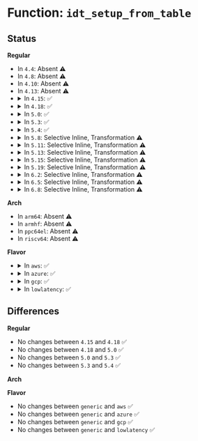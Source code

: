 # Function: <code>idt_setup_from_table</code>

## Status
<b>Regular</b>
<ul>
<li>
In <code>4.4</code>: Absent ⚠️
</li>
<li>
In <code>4.8</code>: Absent ⚠️
</li>
<li>
In <code>4.10</code>: Absent ⚠️
</li>
<li>
In <code>4.13</code>: Absent ⚠️
</li>
<li>
<details>
<summary>In <code>4.15</code>: ✅</summary>

```c
void idt_setup_from_table(gate_desc *idt, const struct idt_data *t, int size, bool sys);
```

**Collision:** Unique Static

**Inline:** No

**Transformation:** False

**Instances:**

```
In arch/x86/kernel/idt.c (ffffffff8102df40)
Location: arch/x86/kernel/idt.c:219
Inline: False
Direct callers:
  - arch/x86/kernel/idt.c:idt_setup_apic_and_irq_gates
  - arch/x86/kernel/idt.c:idt_setup_debugidt_traps
  - arch/x86/kernel/idt.c:idt_setup_ist_traps
  - arch/x86/kernel/idt.c:idt_setup_early_pf
  - arch/x86/kernel/idt.c:idt_setup_traps
  - arch/x86/kernel/idt.c:idt_setup_early_traps
```
**Symbols:**

```
ffffffff8102df40-ffffffff8102dffa: idt_setup_from_table (STB_LOCAL)
```
</details>
</li>
<li>
<details>
<summary>In <code>4.18</code>: ✅</summary>

```c
void idt_setup_from_table(gate_desc *idt, const struct idt_data *t, int size, bool sys);
```

**Collision:** Unique Static

**Inline:** No

**Transformation:** False

**Instances:**

```
In arch/x86/kernel/idt.c (ffffffff8102efc0)
Location: arch/x86/kernel/idt.c:220
Inline: False
Direct callers:
  - arch/x86/kernel/idt.c:idt_setup_apic_and_irq_gates
  - arch/x86/kernel/idt.c:idt_setup_debugidt_traps
  - arch/x86/kernel/idt.c:idt_setup_ist_traps
  - arch/x86/kernel/idt.c:idt_setup_early_pf
  - arch/x86/kernel/idt.c:idt_setup_traps
  - arch/x86/kernel/idt.c:idt_setup_early_traps
```
**Symbols:**

```
ffffffff8102efc0-ffffffff8102f07a: idt_setup_from_table (STB_LOCAL)
```
</details>
</li>
<li>
<details>
<summary>In <code>5.0</code>: ✅</summary>

```c
void idt_setup_from_table(gate_desc *idt, const struct idt_data *t, int size, bool sys);
```

**Collision:** Unique Static

**Inline:** No

**Transformation:** False

**Instances:**

```
In arch/x86/kernel/idt.c (ffffffff81030250)
Location: arch/x86/kernel/idt.c:220
Inline: False
Direct callers:
  - arch/x86/kernel/idt.c:idt_setup_apic_and_irq_gates
  - arch/x86/kernel/idt.c:idt_setup_debugidt_traps
  - arch/x86/kernel/idt.c:idt_setup_ist_traps
  - arch/x86/kernel/idt.c:idt_setup_early_pf
  - arch/x86/kernel/idt.c:idt_setup_traps
  - arch/x86/kernel/idt.c:idt_setup_early_traps
```
**Symbols:**

```
ffffffff81030250-ffffffff8103030a: idt_setup_from_table (STB_LOCAL)
```
</details>
</li>
<li>
<details>
<summary>In <code>5.3</code>: ✅</summary>

```c
void idt_setup_from_table(gate_desc *idt, const struct idt_data *t, int size, bool sys);
```

**Collision:** Unique Static

**Inline:** No

**Transformation:** False

**Instances:**

```
In arch/x86/kernel/idt.c (ffffffff81032020)
Location: arch/x86/kernel/idt.c:218
Inline: False
Direct callers:
  - arch/x86/kernel/idt.c:idt_setup_apic_and_irq_gates
  - arch/x86/kernel/idt.c:idt_setup_debugidt_traps
  - arch/x86/kernel/idt.c:idt_setup_ist_traps
  - arch/x86/kernel/idt.c:idt_setup_early_pf
  - arch/x86/kernel/idt.c:idt_setup_traps
  - arch/x86/kernel/idt.c:idt_setup_early_traps
```
**Symbols:**

```
ffffffff81032020-ffffffff810320e9: idt_setup_from_table (STB_LOCAL)
```
</details>
</li>
<li>
<details>
<summary>In <code>5.4</code>: ✅</summary>

```c
void idt_setup_from_table(gate_desc *idt, const struct idt_data *t, int size, bool sys);
```

**Collision:** Unique Static

**Inline:** No

**Transformation:** False

**Instances:**

```
In arch/x86/kernel/idt.c (ffffffff810328e0)
Location: arch/x86/kernel/idt.c:218
Inline: False
Direct callers:
  - arch/x86/kernel/idt.c:idt_setup_apic_and_irq_gates
  - arch/x86/kernel/idt.c:idt_setup_debugidt_traps
  - arch/x86/kernel/idt.c:idt_setup_ist_traps
  - arch/x86/kernel/idt.c:idt_setup_early_pf
  - arch/x86/kernel/idt.c:idt_setup_traps
  - arch/x86/kernel/idt.c:idt_setup_early_traps
```
**Symbols:**

```
ffffffff810328e0-ffffffff810329a9: idt_setup_from_table (STB_LOCAL)
```
</details>
</li>
<li>
<details>
<summary>In <code>5.8</code>: Selective Inline, Transformation ⚠️</summary>

**Collision:** Unique Static

**Inline:** Selective

**Transformation:** True

**Instances:**

```
In arch/x86/kernel/idt.c (ffffffff82ccee8c)
Location: arch/x86/kernel/idt.c:196
Inline: True
Direct callers:
  - arch/x86/kernel/idt.c:idt_setup_apic_and_irq_gates
  - arch/x86/kernel/idt.c:idt_setup_ist_traps
  - arch/x86/kernel/idt.c:idt_setup_early_pf
  - arch/x86/kernel/idt.c:idt_setup_traps
  - arch/x86/kernel/idt.c:idt_setup_early_traps
  - arch/x86/kernel/idt.c:set_intr_gate
```
**Symbols:**

```
ffffffff82ccee8c-ffffffff82ccef40: idt_setup_from_table.constprop.0 (STB_LOCAL)
```
</details>
</li>
<li>
<details>
<summary>In <code>5.11</code>: Selective Inline, Transformation ⚠️</summary>

**Collision:** Unique Static

**Inline:** Selective

**Transformation:** True

**Instances:**

```
In arch/x86/kernel/idt.c (ffffffff82fbad52)
Location: arch/x86/kernel/idt.c:172
Inline: True
Direct callers:
  - arch/x86/kernel/idt.c:idt_setup_apic_and_irq_gates
  - arch/x86/kernel/idt.c:idt_setup_ist_traps
  - arch/x86/kernel/idt.c:idt_setup_early_pf
  - arch/x86/kernel/idt.c:idt_setup_traps
  - arch/x86/kernel/idt.c:idt_setup_early_traps
  - arch/x86/kernel/idt.c:set_intr_gate
```
**Symbols:**

```
ffffffff82fbad52-ffffffff82fbae06: idt_setup_from_table.constprop.0 (STB_LOCAL)
```
</details>
</li>
<li>
<details>
<summary>In <code>5.13</code>: Selective Inline, Transformation ⚠️</summary>

**Collision:** Unique Static

**Inline:** Selective

**Transformation:** True

**Instances:**

```
In arch/x86/kernel/idt.c (ffffffff831c55ec)
Location: arch/x86/kernel/idt.c:172
Inline: True
Direct callers:
  - arch/x86/kernel/idt.c:idt_setup_apic_and_irq_gates
  - arch/x86/kernel/idt.c:idt_setup_ist_traps
  - arch/x86/kernel/idt.c:idt_setup_early_pf
  - arch/x86/kernel/idt.c:idt_setup_traps
  - arch/x86/kernel/idt.c:idt_setup_early_traps
  - arch/x86/kernel/idt.c:set_intr_gate
```
**Symbols:**

```
ffffffff831c55ec-ffffffff831c56a0: idt_setup_from_table.constprop.0 (STB_LOCAL)
```
</details>
</li>
<li>
<details>
<summary>In <code>5.15</code>: Selective Inline, Transformation ⚠️</summary>

**Collision:** Unique Static

**Inline:** Selective

**Transformation:** True

**Instances:**

```
In arch/x86/kernel/idt.c (ffffffff832a6349)
Location: arch/x86/kernel/idt.c:180
Inline: True
Direct callers:
  - arch/x86/kernel/idt.c:idt_setup_apic_and_irq_gates
  - arch/x86/kernel/idt.c:idt_setup_early_pf
  - arch/x86/kernel/idt.c:idt_setup_traps
  - arch/x86/kernel/idt.c:idt_setup_early_traps
  - arch/x86/kernel/idt.c:set_intr_gate
```
**Symbols:**

```
ffffffff832a6349-ffffffff832a63fd: idt_setup_from_table.constprop.0 (STB_LOCAL)
```
</details>
</li>
<li>
<details>
<summary>In <code>5.19</code>: Selective Inline, Transformation ⚠️</summary>

**Collision:** Unique Static

**Inline:** Selective

**Transformation:** True

**Instances:**

```
In arch/x86/kernel/idt.c (ffffffff83455504)
Location: arch/x86/kernel/idt.c:188
Inline: True
Direct callers:
  - arch/x86/kernel/idt.c:idt_setup_apic_and_irq_gates
  - arch/x86/kernel/idt.c:idt_setup_early_pf
  - arch/x86/kernel/idt.c:idt_setup_traps
  - arch/x86/kernel/idt.c:idt_setup_early_traps
  - arch/x86/kernel/idt.c:set_intr_gate
```
**Symbols:**

```
ffffffff83455504-ffffffff834555cf: idt_setup_from_table.constprop.0 (STB_LOCAL)
```
</details>
</li>
<li>
<details>
<summary>In <code>6.2</code>: Selective Inline, Transformation ⚠️</summary>

**Collision:** Unique Static

**Inline:** Selective

**Transformation:** True

**Instances:**

```
In arch/x86/kernel/idt.c (ffffffff83e73370)
Location: arch/x86/kernel/idt.c:188
Inline: True
Direct callers:
  - arch/x86/kernel/idt.c:idt_setup_apic_and_irq_gates
  - arch/x86/kernel/idt.c:idt_setup_early_pf
  - arch/x86/kernel/idt.c:idt_setup_traps
  - arch/x86/kernel/idt.c:idt_setup_early_traps
  - arch/x86/kernel/idt.c:set_intr_gate
```
**Symbols:**

```
ffffffff83e73370-ffffffff83e73445: idt_setup_from_table.constprop.0 (STB_LOCAL)
```
</details>
</li>
<li>
<details>
<summary>In <code>6.5</code>: Selective Inline, Transformation ⚠️</summary>

**Collision:** Unique Static

**Inline:** Selective

**Transformation:** True

**Instances:**

```
In arch/x86/kernel/idt.c (ffffffff83694e30)
Location: arch/x86/kernel/idt.c:188
Inline: True
Direct callers:
  - arch/x86/kernel/idt.c:idt_setup_apic_and_irq_gates
  - arch/x86/kernel/idt.c:idt_setup_early_pf
  - arch/x86/kernel/idt.c:idt_setup_traps
  - arch/x86/kernel/idt.c:idt_setup_early_traps
  - arch/x86/kernel/idt.c:set_intr_gate
```
**Symbols:**

```
ffffffff83694e30-ffffffff83694f05: idt_setup_from_table.constprop.0 (STB_LOCAL)
```
</details>
</li>
<li>
<details>
<summary>In <code>6.8</code>: Selective Inline, Transformation ⚠️</summary>

**Collision:** Unique Static

**Inline:** Selective

**Transformation:** True

**Instances:**

```
In arch/x86/kernel/idt.c (ffffffff838c4d20)
Location: arch/x86/kernel/idt.c:191
Inline: True
Direct callers:
  - arch/x86/kernel/idt.c:idt_setup_apic_and_irq_gates
  - arch/x86/kernel/idt.c:idt_setup_early_pf
  - arch/x86/kernel/idt.c:idt_setup_traps
  - arch/x86/kernel/idt.c:idt_setup_traps
  - arch/x86/kernel/idt.c:idt_setup_early_traps
  - arch/x86/kernel/idt.c:set_intr_gate
```
**Symbols:**

```
ffffffff838c4d20-ffffffff838c4df5: idt_setup_from_table.constprop.0 (STB_LOCAL)
```
</details>
</li>
</ul>
<b>Arch</b>
<ul>
<li>
In <code>arm64</code>: Absent ⚠️
</li>
<li>
In <code>armhf</code>: Absent ⚠️
</li>
<li>
In <code>ppc64el</code>: Absent ⚠️
</li>
<li>
In <code>riscv64</code>: Absent ⚠️
</li>
</ul>
<b>Flavor</b>
<ul>
<li>
<details>
<summary>In <code>aws</code>: ✅</summary>

```c
void idt_setup_from_table(gate_desc *idt, const struct idt_data *t, int size, bool sys);
```

**Collision:** Unique Static

**Inline:** No

**Transformation:** False

**Instances:**

```
In arch/x86/kernel/idt.c (ffffffff81032a40)
Location: arch/x86/kernel/idt.c:218
Inline: False
Direct callers:
  - arch/x86/kernel/idt.c:idt_setup_apic_and_irq_gates
  - arch/x86/kernel/idt.c:idt_setup_debugidt_traps
  - arch/x86/kernel/idt.c:idt_setup_ist_traps
  - arch/x86/kernel/idt.c:idt_setup_early_pf
  - arch/x86/kernel/idt.c:idt_setup_traps
  - arch/x86/kernel/idt.c:idt_setup_early_traps
```
**Symbols:**

```
ffffffff81032a40-ffffffff81032b09: idt_setup_from_table (STB_LOCAL)
```
</details>
</li>
<li>
<details>
<summary>In <code>azure</code>: ✅</summary>

```c
void idt_setup_from_table(gate_desc *idt, const struct idt_data *t, int size, bool sys);
```

**Collision:** Unique Static

**Inline:** No

**Transformation:** False

**Instances:**

```
In arch/x86/kernel/idt.c (ffffffff810223a0)
Location: arch/x86/kernel/idt.c:218
Inline: False
Direct callers:
  - arch/x86/kernel/idt.c:idt_setup_apic_and_irq_gates
  - arch/x86/kernel/idt.c:idt_setup_debugidt_traps
  - arch/x86/kernel/idt.c:idt_setup_ist_traps
  - arch/x86/kernel/idt.c:idt_setup_early_pf
  - arch/x86/kernel/idt.c:idt_setup_traps
  - arch/x86/kernel/idt.c:idt_setup_early_traps
```
**Symbols:**

```
ffffffff810223a0-ffffffff81022456: idt_setup_from_table (STB_LOCAL)
```
</details>
</li>
<li>
<details>
<summary>In <code>gcp</code>: ✅</summary>

```c
void idt_setup_from_table(gate_desc *idt, const struct idt_data *t, int size, bool sys);
```

**Collision:** Unique Static

**Inline:** No

**Transformation:** False

**Instances:**

```
In arch/x86/kernel/idt.c (ffffffff810328a0)
Location: arch/x86/kernel/idt.c:218
Inline: False
Direct callers:
  - arch/x86/kernel/idt.c:idt_setup_apic_and_irq_gates
  - arch/x86/kernel/idt.c:idt_setup_debugidt_traps
  - arch/x86/kernel/idt.c:idt_setup_ist_traps
  - arch/x86/kernel/idt.c:idt_setup_early_pf
  - arch/x86/kernel/idt.c:idt_setup_traps
  - arch/x86/kernel/idt.c:idt_setup_early_traps
```
**Symbols:**

```
ffffffff810328a0-ffffffff81032969: idt_setup_from_table (STB_LOCAL)
```
</details>
</li>
<li>
<details>
<summary>In <code>lowlatency</code>: ✅</summary>

```c
void idt_setup_from_table(gate_desc *idt, const struct idt_data *t, int size, bool sys);
```

**Collision:** Unique Static

**Inline:** No

**Transformation:** False

**Instances:**

```
In arch/x86/kernel/idt.c (ffffffff81033800)
Location: arch/x86/kernel/idt.c:218
Inline: False
Direct callers:
  - arch/x86/kernel/idt.c:idt_setup_apic_and_irq_gates
  - arch/x86/kernel/idt.c:idt_setup_debugidt_traps
  - arch/x86/kernel/idt.c:idt_setup_ist_traps
  - arch/x86/kernel/idt.c:idt_setup_early_pf
  - arch/x86/kernel/idt.c:idt_setup_traps
  - arch/x86/kernel/idt.c:idt_setup_early_traps
```
**Symbols:**

```
ffffffff81033800-ffffffff810338c9: idt_setup_from_table (STB_LOCAL)
```
</details>
</li>
</ul>

## Differences
<b>Regular</b>
<ul>
<li>
No changes between <code>4.15</code> and <code>4.18</code> ✅
</li>
<li>
No changes between <code>4.18</code> and <code>5.0</code> ✅
</li>
<li>
No changes between <code>5.0</code> and <code>5.3</code> ✅
</li>
<li>
No changes between <code>5.3</code> and <code>5.4</code> ✅
</li>
</ul>
<b>Arch</b>
<ul>
</ul>
<b>Flavor</b>
<ul>
<li>
No changes between <code>generic</code> and <code>aws</code> ✅
</li>
<li>
No changes between <code>generic</code> and <code>azure</code> ✅
</li>
<li>
No changes between <code>generic</code> and <code>gcp</code> ✅
</li>
<li>
No changes between <code>generic</code> and <code>lowlatency</code> ✅
</li>
</ul>
